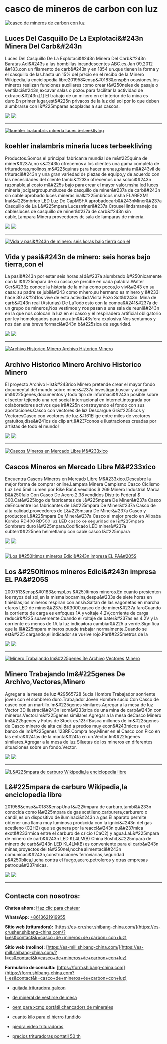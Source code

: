 # casco de mineros de carbon con luz

<a href="https://swt.shibang-china.com/?l=es&img&k=casco+de+mineros+de+carbon+con+luz" target="_blank">![casco de mineros de carbon con luz](http://static.shibang-china.com/all-800x300/759.jpg)</a>

## Luces Del Casquillo De La Explotaci&#243n Minera Del Carb&#243n
Luces Del Casquillo De La Explotaci&#243n Minera Del Carb&#243n Baratas.Adi&#243s a las bombillas incandescentes ABC.es.Jan 09,2012 &#183.con un filamento de carb&#243n y en 1854 un.que tienen la forma y el casquillo de las.hasta un 15% del precio en el recibo de la.Minero Wikipedia,la enciclopedia libre201958&ensp&#0183&enspEn ocasiones,los mineros realizan funciones auxiliares como crear t&#250neles de pasaje o ventilaci&#243n,excavar salas o pozos para facilitar la actividad de extracci&#243n.[1] El trabajo de un minero en el interior de la mina es duro.En primer lugar,est&#225n privados de la luz del sol por lo que deben alumbrarse con l&#225mparas acopladas a sus cascos.


<a href="https://whatsapp.shibangsoft.com/WhatsApp.php" target="_blank" title="WhatsApp">![](http://static.shibang-china.com/icon/whatsapp.png)</a> <a href="https://swt.shibang-china.com/?l=es&icon&k=casco+de+mineros+de+carbon+con+luz" target="_blank">![](http://static.shibang-china.com/icon/chat-es.png)</a>

---

<a href="https://swt.shibang-china.com/?l=es&img&k=casco+de+mineros+de+carbon+con+luz" target="_blank">![koehler inalambris mineria luces terbeekliving](http://static.shibang-china.com/all-800x300/439.jpg)</a>

## koehler inalambris mineria luces terbeekliving
Productos.Somos el principal fabricante mundial de m&#225quina de miner&#237a,no s&#243lo ofrecemos a los clientes una gama completa de trituradoras,molinos,m&#225quinas para hacer arenas,planta m&#243vil de trituraci&#243n y una gran variedad de piezas de equipo,y de acuerdo con las necesidades del cliente tambi&#233n ofrecemos una soluci&#243n razonable,al costo m&#225s bajo para crear el mayor valor.msha led luces mineria jpcigargroup.mxluces de casquillo de miner&#237a de carb&#243n sin cable.aprobado luces mineras inal&#225mbricos msha FLAREXM1 Inal&#225mbrico LED Luz De CapMSHA aprobadocarb&#243nMiner&#237a Casquillo de La L&#225mpara Lucesminer&#237a CrouseHindsmanejo de cablesluces de casquillo de miner&#237a de carb&#243n sin cable,Lampara Minera proveedores de sala de lamparas de mineria.


<a href="https://whatsapp.shibangsoft.com/WhatsApp.php" target="_blank" title="WhatsApp">![](http://static.shibang-china.com/icon/whatsapp.png)</a> <a href="https://swt.shibang-china.com/?l=es&icon&k=casco+de+mineros+de+carbon+con+luz" target="_blank">![](http://static.shibang-china.com/icon/chat-es.png)</a>

---

<a href="https://swt.shibang-china.com/?l=es&img&k=casco+de+mineros+de+carbon+con+luz" target="_blank">![Vida y pasi&#243n de minero: seis horas bajo tierra,con el](http://static.shibang-china.com/all-800x300/1385.jpg)</a>

## Vida y pasi&#243n de minero: seis horas bajo tierra,con el
La pasi&#243n por estar seis horas al d&#237a alumbrado &#250nicamente con la l&#225mpara de su casco,se percibe en cada palabra.Walter Ger&#233z conoce la historia de la mina como pocos,lo vivi&#243 en su casa: su padre se jubil&#243 como minero,su hermano es minero y &#233l hace 30 a&#241os vive de esta actividad.Visita Pozo Sot&#243n: Mina de carb&#243n real (Asturias) De LaTodo esto con la compa&#241&#237a de un grupo de mineros,Nos vestimos y nos pasan a una sala de reuni&#243n en la que nos colocan la luz en el casco y el respiradero artificial obligatorio por ley homologados para una atm&#243sfera explosiva.Nos sentamos y nos dan una breve formaci&#243n b&#225sica de seguridad.


<a href="https://whatsapp.shibangsoft.com/WhatsApp.php" target="_blank" title="WhatsApp">![](http://static.shibang-china.com/icon/whatsapp.png)</a> <a href="https://swt.shibang-china.com/?l=es&icon&k=casco+de+mineros+de+carbon+con+luz" target="_blank">![](http://static.shibang-china.com/icon/chat-es.png)</a>

---

<a href="https://swt.shibang-china.com/?l=es&img&k=casco+de+mineros+de+carbon+con+luz" target="_blank">![Archivo Historico Minero Archivo Historico Minero](http://static.shibang-china.com/all-800x300/1292.jpg)</a>

## Archivo Historico Minero Archivo Historico Minero
El proyecto Archivo Hist&#243rico Minero pretende crear el mayor fondo documental del mundo sobre miner&#237a investigar,buscar y alogar im&#225genes,documentos y todo tipo de informaci&#243n posible sobre el sector tejiendo una red social internacional en internet,integrada por colaboradores activos que ir&#225n construyendo el fondo con sus aportaciones.Casco con vectores de luz Descargue Gr&#225ficos y VectoresCasco con vectores de luz.&#161Elige entre miles de vectores gratuitos,dise&#241os de clip art,&#237conos e ilustraciones creadas por artistas de todo el mundo!


<a href="https://whatsapp.shibangsoft.com/WhatsApp.php" target="_blank" title="WhatsApp">![](http://static.shibang-china.com/icon/whatsapp.png)</a> <a href="https://swt.shibang-china.com/?l=es&icon&k=casco+de+mineros+de+carbon+con+luz" target="_blank">![](http://static.shibang-china.com/icon/chat-es.png)</a>

---

<a href="https://swt.shibang-china.com/?l=es&img&k=casco+de+mineros+de+carbon+con+luz" target="_blank">![Cascos Mineros en Mercado Libre M&#233xico](http://static.shibang-china.com/all-800x300/724.jpg)</a>

## Cascos Mineros en Mercado Libre M&#233xico
Encuentra Cascos Mineros en Mercado Libre M&#233xico.Descubre la mejor forma de comprar online.Lampara Minera Campismo Casco Ciclismo Luz Led 5mil Lumen por Bike Bar.4 vendidos $ 269.Minero Industrial Marca B&#250falo Con Casco De Acero.2.38 vendidos Distrito Federal $ 300.Cat&#225logo de fabricantes de L&#225mpara De Miner&#237a Casco deEncuentre los fabricantes de L&#225mpara De Miner&#237a Casco de alta calidad,proveedores de L&#225mpara De Miner&#237a Casco y productos L&#225mpara De Miner&#237a Casco al mejor precio en Alibaba Komba RD400 RD500 luz LED casco de seguridad de l&#225mpara Sombrero duro l&#225mpara.Codificado LED miner&#237a subterr&#225nea helmetlamp con cable casco l&#225mpara


<a href="https://whatsapp.shibangsoft.com/WhatsApp.php" target="_blank" title="WhatsApp">![](http://static.shibang-china.com/icon/whatsapp.png)</a> <a href="https://swt.shibang-china.com/?l=es&icon&k=casco+de+mineros+de+carbon+con+luz" target="_blank">![](http://static.shibang-china.com/icon/chat-es.png)</a>

---

<a href="https://swt.shibang-china.com/?l=es&img&k=casco+de+mineros+de+carbon+con+luz" target="_blank">![Los &#250ltimos mineros Edici&#243n impresa EL PA&#205S](http://static.shibang-china.com/all-800x300/802.jpg)</a>

## Los &#250ltimos mineros Edici&#243n impresa EL PA&#205S
2007513&ensp&#0183&enspLos &#250ltimos mineros.En cuanto presienten los rayos del sol,en la misma bocamina,despu&#233s de siete horas en tinieblas,los mineros respiran con ansia.Saltan de las vagonetas en marcha efaros LED de miner&#237a BK3000,casco de de miner&#237a faroCuando la corriente de carga es enfoques 1A y voltaje 4.2V,corriente de carga reducir&#225 suavemente.Cuando el voltaje de bater&#237as es 4.2V y la corriente es menos de 1A,la luz indicadora cambiar&#225 a verde.Significa que la l&#225mpara mineros puede trabajar normalmente.Cuando se est&#225 cargando,el indicador se vuelve rojo.Par&#225metros de la


<a href="https://whatsapp.shibangsoft.com/WhatsApp.php" target="_blank" title="WhatsApp">![](http://static.shibang-china.com/icon/whatsapp.png)</a> <a href="https://swt.shibang-china.com/?l=es&icon&k=casco+de+mineros+de+carbon+con+luz" target="_blank">![](http://static.shibang-china.com/icon/chat-es.png)</a>

---

<a href="https://swt.shibang-china.com/?l=es&img&k=casco+de+mineros+de+carbon+con+luz" target="_blank">![Minero Trabajando Im&#225genes De Archivo,Vectores,Minero](http://static.shibang-china.com/all-800x300/1522.jpg)</a>

## Minero Trabajando Im&#225genes De Archivo,Vectores,Minero
Agregar a la mesa de luz #29565728 Sucia Hombre Trabajador sonriente joven con el sombrero duro.Trabajador Joven Hombre sucio Con Casco de casco con un martillo.Im&#225genes similares.Agregar a la mesa de luz Vector 3D ilustraci&#243n isom&#233trica de una mina de carb&#243n con mineros.Vector.Im&#225genes similares.Agregar a la mesa deCasco Minero Im&#225genes y Fotos de Stock es.123rfBusca millones de im&#225genes de Casco minero de alta calidad a precios muy econ&#243micos en el banco de im&#225genes 123RF.Compra hoy.Miner en el Casco con Pico en las entra&#241as de la monta&#241a en un.Vector.Im&#225genes similares.Agregar a la mesa de luz Siluetas de los mineros en diferentes situaciones sobre un fondo.Vector.


<a href="https://whatsapp.shibangsoft.com/WhatsApp.php" target="_blank" title="WhatsApp">![](http://static.shibang-china.com/icon/whatsapp.png)</a> <a href="https://swt.shibang-china.com/?l=es&icon&k=casco+de+mineros+de+carbon+con+luz" target="_blank">![](http://static.shibang-china.com/icon/chat-es.png)</a>

---

<a href="https://swt.shibang-china.com/?l=es&img&k=casco+de+mineros+de+carbon+con+luz" target="_blank">![L&#225mpara de carburo Wikipedia,la enciclopedia libre](http://static.shibang-china.com/all-800x300/444.jpg)</a>

## L&#225mpara de carburo Wikipedia,la enciclopedia libre
201958&ensp&#0183&enspUna l&#225mpara de carburo,tambi&#233n conocida como l&#225mpara de gas acetileno,carburera,carburero o candil,es un dispositivo de iluminaci&#243n a gas.El aparato permite obtener una llama muy luminosa producida con la ignici&#243n del gas acetileno (C2H2) que se genera por la reacci&#243n qu&#237mica exot&#233rmica entre el carburo de calcio (CaC2) y agua.LaL&#225mpara de minero de carb&#243n LED KL4LM(B) China BoshiL&#225mpara de minero de carb&#243n LED KL4LM(B) es conveniente para el carb&#243n minas,proyectos del t&#250nel,noche alimentaci&#243n comunicaci&#243n,construcciones ferroviarias,seguridad p&#250blica,lucha contra el fuego,acero,petroleros y otras empresas petroqu&#237micas.


<a href="https://whatsapp.shibangsoft.com/WhatsApp.php" target="_blank" title="WhatsApp">![](http://static.shibang-china.com/icon/whatsapp.png)</a> <a href="https://swt.shibang-china.com/?l=es&icon&k=casco+de+mineros+de+carbon+con+luz" target="_blank">![](http://static.shibang-china.com/icon/chat-es.png)</a>

---
## Contacta con nosotros:

**Chatea ahora:** [Haz clic para chatear](https://swt.shibang-china.com?l=es&contact&k=casco+de+mineros+de+carbon+con+luz)

**WhatsApp:**  [+8613621919955](https://whatsapp.shibangsoft.com/WhatsApp.php)

**Sitio web (trituradora):** [https://es-crusher.shibang-china.com/](https://es-crusher.shibang-china.com/?l=es&contact&k=casco+de+mineros+de+carbon+con+luz)

**Sitio web (molino):** [https://es-mill.shibang-china.com/](https://es-mill.shibang-china.com/?l=es&contact&k=casco+de+mineros+de+carbon+con+luz)

**Formulario de consulta:** [https://form.shibang-china.com](https://form.shibang-china.com?l=es&contact&k=casco+de+mineros+de+carbon+con+luz)

* [quijada trituradora galeon](../77/quijada%20trituradora%20galeon.md)

* [de mineral de vestirse de mesa](../68/de%20mineral%20de%20vestirse%20de%20mesa.md)

* [oem para xcmg portátil chancadora de minerales](../68/oem%20para%20xcmg%20port%C3%A1til%20chancadora%20de%20minerales.md)

* [cuanto kilo para el hierro fundido](../66/cuanto%20kilo%20para%20el%20hierro%20fundido.md)

* [piedra video trituradoras](../76/piedra%20video%20trituradoras.md)

* [precios trituradoras portatil 50 th](../66/precios%20trituradoras%20portatil%2050%20th.md)